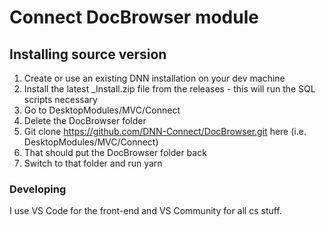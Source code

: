 # Connect DocBrowser module

## Installing source version

1. Create or use an existing DNN installation on your dev machine
2. Install the latest \_Install.zip file from the releases - this will run the SQL scripts necessary
3. Go to DesktopModules/MVC/Connect
4. Delete the DocBrowser folder
5. Git clone https://github.com/DNN-Connect/DocBrowser.git here (i.e. DesktopModules/MVC/Connect)
6. That should put the DocBrowser folder back
7. Switch to that folder and run yarn

### Developing

I use VS Code for the front-end and VS Community for all cs stuff.

